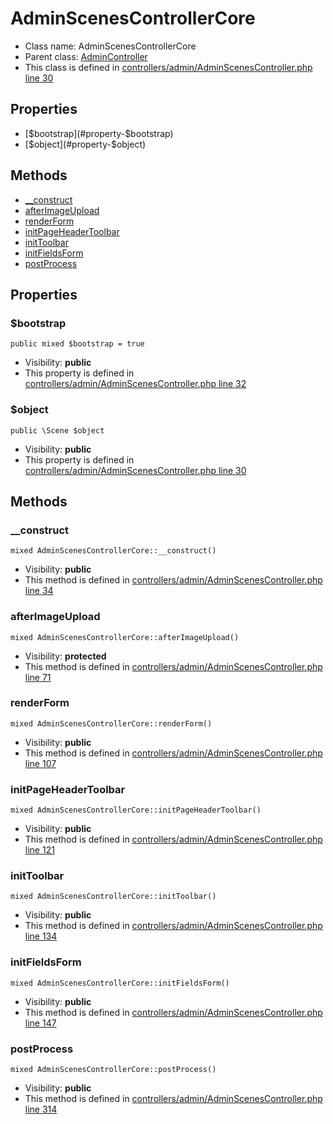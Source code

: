 AdminScenesControllerCore
===============






* Class name: AdminScenesControllerCore
* Parent class: [AdminController](AdminControllerCore)
* This class is defined in [controllers/admin/AdminScenesController.php line 30](https://github.com/PrestaShop/PrestaShop/blob/1.6.1.1/controllers/admin/AdminScenesController.php#L30)





Properties
----------

* [$bootstrap](#property-$bootstrap)
* [$object](#property-$object)

Methods
-------
* [__construct](#method-__construct)
* [afterImageUpload](#method-afterImageUpload)
* [renderForm](#method-renderForm)
* [initPageHeaderToolbar](#method-initPageHeaderToolbar)
* [initToolbar](#method-initToolbar)
* [initFieldsForm](#method-initFieldsForm)
* [postProcess](#method-postProcess)




Properties
----------


### <a name="property-$bootstrap"></a>$bootstrap

    public mixed $bootstrap = true





* Visibility: **public**
* This property is defined in [controllers/admin/AdminScenesController.php line 32](https://github.com/PrestaShop/PrestaShop/blob/1.6.1.1/controllers/admin/AdminScenesController.php#L32)


### <a name="property-$object"></a>$object

    public \Scene $object





* Visibility: **public**
* This property is defined in [controllers/admin/AdminScenesController.php line 30](https://github.com/PrestaShop/PrestaShop/blob/1.6.1.1/controllers/admin/AdminScenesController.php#L30)


Methods
-------


### <a name="method-__construct"></a>__construct

    mixed AdminScenesControllerCore::__construct()





* Visibility: **public**
* This method is defined in [controllers/admin/AdminScenesController.php line 34](https://github.com/PrestaShop/PrestaShop/blob/1.6.1.1/controllers/admin/AdminScenesController.php#L34)




### <a name="method-afterImageUpload"></a>afterImageUpload

    mixed AdminScenesControllerCore::afterImageUpload()





* Visibility: **protected**
* This method is defined in [controllers/admin/AdminScenesController.php line 71](https://github.com/PrestaShop/PrestaShop/blob/1.6.1.1/controllers/admin/AdminScenesController.php#L71)




### <a name="method-renderForm"></a>renderForm

    mixed AdminScenesControllerCore::renderForm()





* Visibility: **public**
* This method is defined in [controllers/admin/AdminScenesController.php line 107](https://github.com/PrestaShop/PrestaShop/blob/1.6.1.1/controllers/admin/AdminScenesController.php#L107)




### <a name="method-initPageHeaderToolbar"></a>initPageHeaderToolbar

    mixed AdminScenesControllerCore::initPageHeaderToolbar()





* Visibility: **public**
* This method is defined in [controllers/admin/AdminScenesController.php line 121](https://github.com/PrestaShop/PrestaShop/blob/1.6.1.1/controllers/admin/AdminScenesController.php#L121)




### <a name="method-initToolbar"></a>initToolbar

    mixed AdminScenesControllerCore::initToolbar()





* Visibility: **public**
* This method is defined in [controllers/admin/AdminScenesController.php line 134](https://github.com/PrestaShop/PrestaShop/blob/1.6.1.1/controllers/admin/AdminScenesController.php#L134)




### <a name="method-initFieldsForm"></a>initFieldsForm

    mixed AdminScenesControllerCore::initFieldsForm()





* Visibility: **public**
* This method is defined in [controllers/admin/AdminScenesController.php line 147](https://github.com/PrestaShop/PrestaShop/blob/1.6.1.1/controllers/admin/AdminScenesController.php#L147)




### <a name="method-postProcess"></a>postProcess

    mixed AdminScenesControllerCore::postProcess()





* Visibility: **public**
* This method is defined in [controllers/admin/AdminScenesController.php line 314](https://github.com/PrestaShop/PrestaShop/blob/1.6.1.1/controllers/admin/AdminScenesController.php#L314)




